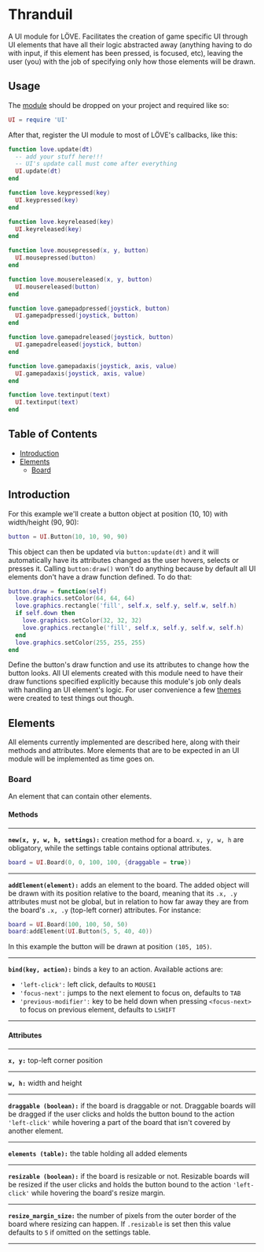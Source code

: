 # Thranduil

A UI module for LÖVE. Facilitates the creation of game specific UI through UI elements that have all 
their logic abstracted away (anything having to do with input, if this element has been pressed, is focused, etc), 
leaving the user (you) with the job of specifying only how those elements will be drawn. 

## Usage

The [module]() should be dropped on your project and required like so:

```lua
UI = require 'UI'
```

After that, register the UI module to most of LÖVE's callbacks, like this:

```lua
function love.update(dt)
  -- add your stuff here!!!
  -- UI's update call must come after everything
  UI.update(dt)
end

function love.keypressed(key)
  UI.keypressed(key)
end

function love.keyreleased(key)
  UI.keyreleased(key)
end

function love.mousepressed(x, y, button)
  UI.mousepressed(button)
end

function love.mousereleased(x, y, button)
  UI.mousereleased(button)
end

function love.gamepadpressed(joystick, button)
  UI.gamepadpressed(joystick, button)
end

function love.gamepadreleased(joystick, button)
  UI.gamepadreleased(joystick, button)
end

function love.gamepadaxis(joystick, axis, value)
  UI.gamepadaxis(joystick, axis, value)
end

function love.textinput(text)
  UI.textinput(text)
end
```

## Table of Contents

* [Introduction](#introduction)
* [Elements](#elements)
  * [Board](#board)

## Introduction

For this example we'll create a button object at position (10, 10) with width/height (90, 90):

```lua
button = UI.Button(10, 10, 90, 90)
```

This object can then be updated via `button:update(dt)` and it will automatically have its attributes changed as the user hovers, selects or presses it. Calling `button:draw()` won't do anything because by default all UI elements don't have a draw function defined. To do that:

```lua
button.draw = function(self)
  love.graphics.setColor(64, 64, 64)
  love.graphics.rectangle('fill', self.x, self.y, self.w, self.h)
  if self.down then
    love.graphics.setColor(32, 32, 32)
    love.graphics.rectangle('fill', self.x, self.y, self.w, self.h)
  end
  love.graphics.setColor(255, 255, 255)
end
```

Define the button's draw function and use its attributes to change how the button looks. All UI elements created with this module need to have their draw functions specified explicitly because this module's job only deals with handling an UI element's logic. For user convenience a few [themes](#themes) were created to test things out though.

## Elements

All elements currently implemented are described here, along with their methods and attributes. More elements that are to be expected in an UI module will be implemented as time goes on.

### Board

An element that can contain other elements.

#### Methods

---

**`new(x, y, w, h, settings):`** creation method for a board. `x, y, w, h` are obligatory, while the settings table contains optional attributes.

```lua
board = UI.Board(0, 0, 100, 100, {draggable = true})
```

---

**`addElement(element):`** adds an element to the board. The added object will be drawn with its position relative to the board, meaning that its `.x, .y` attributes must not be global, but in relation to how far away they are from the board's `.x, .y` (top-left corner) attributes. For instance:

```lua
board = UI.Board(100, 100, 50, 50)
board:addElement(UI.Button(5, 5, 40, 40))
```

In this example the button will be drawn at position `(105, 105)`.

---

**`bind(key, action):`** binds a key to an action. Available actions are:

* `'left-click':` left click, defaults to `MOUSE1`
* `'focus-next':` jumps to the next element to focus on, defaults to `TAB`
* `'previous-modifier':` key to be held down when pressing `<focus-next>` to focus on previous element, defaults to `LSHIFT`

---

#### Attributes

---

**`x, y:`** top-left corner position

---

**`w, h:`** width and height

---

**`draggable (boolean):`** if the board is draggable or not. Draggable boards will be dragged if the user clicks and holds the button bound to the action `'left-click'` while hovering a part of the board that isn't covered by another element.

---

**`elements (table):`** the table holding all added elements

---

**`resizable (boolean):`** if the board is resizable or not. Resizable boards will be resized if the user clicks and holds the button bound to the action `'left-click'` while hovering the board's resize margin.

---

**`resize_margin_size:`** the number of pixels from the outer border of the board where resizing can happen. If `.resizable` is set then this value defaults to `5` if omitted on the settings table.

---
